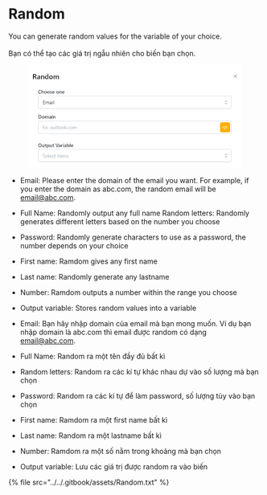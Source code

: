 # Random

You can generate random values ​​for the variable of your choice.\
\
Bạn có thể tạo các giá trị ngẫu nhiên cho biến bạn chọn.

<figure><img src="../../.gitbook/assets/Random.png" alt=""><figcaption></figcaption></figure>

* Email: Please enter the domain of the email you want. For example, if you enter the domain as abc.com, the random email will be email@abc.com.&#x20;
* Full Name: Randomly output any full name Random letters: Randomly generates different letters based on the number you choose&#x20;
* Password: Randomly generate characters to use as a password, the number depends on your choice&#x20;
* First name: Ramdom gives any first name&#x20;
* Last name: Randomly generate any lastname&#x20;
* Number: Ramdom outputs a number within the range you choose&#x20;
* Output variable: Stores random values into a variable



* Email: Bạn hãy nhập domain của email mà bạn mong muốn. Ví dụ bạn nhập domain là abc.com thì email được random có dạng email@abc.com.
* Full Name: Random ra một tên đầy đủ bất kì
* Random letters: Random ra các kí tự khác nhau dự vào số lượng mà bạn chọn
* Password: Random ra các kí tự để làm password, số lượng tùy vào bạn chọn
* First name: Ramdom ra một first name bất kì
* Last name: Random ra một lastname bất kì
* Number: Ramdom ra một số nằm trong khoảng mà bạn chọn
* Output variable: Lưu các giá trị được random ra vào biến

{% file src="../../.gitbook/assets/Random.txt" %}
